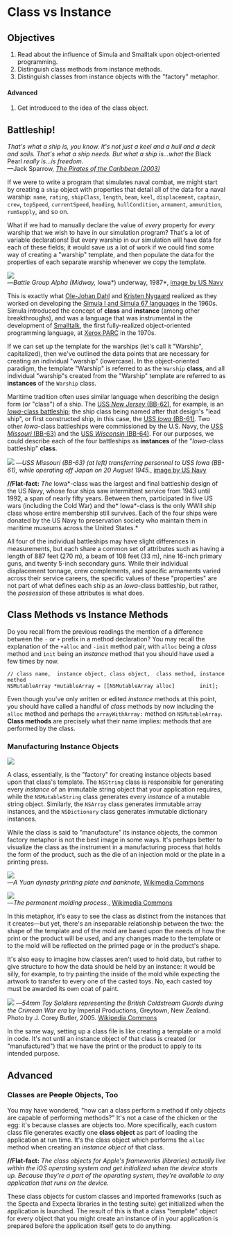 # Class vs Instance

## Objectives

1. Read about the influence of Simula and Smalltalk upon object-oriented programming.
2. Distinguish class methods from instance methods.
3. Distinguish classes from instance objects with the "factory" metaphor.

#### Advanced

1. Get introduced to the idea of the class object.

## Battleship!

*That's what a ship is, you know. It's not just a keel and a hull and a deck and sails. That's what a ship needs. But what a ship is...what the* Black Pearl *really is...is freedom.*  
—Jack Sparrow, [*The Pirates of the Caribbean (2003)*][imdb_potc]

[imdb_potc]: http://www.imdb.com/title/tt0325980/?ref_=nv_sr_2

If we were to write a program that simulates naval combat, we might start by creating a `ship` object with properties that detail all of the data for a naval warship: `name`, `rating`, `shipClass`, `length`, `beam`, `keel`, `displacement`, `captain`, `crew`, `topSpeed`, `currentSpeed`, `heading`, `hullCondition`, `armament`, `ammunition`, `rumSupply`, and so on. 

What if we had to manually declare the value of *every* property for *every* warship that we wish to have in our simulation program? That's a lot of variable declarations! But every warship in our simulation will have data for each of these fields; it would save us a lot of work if we could find some way of creating a "warship" template, and then populate the data for the properties of each separate warship whenever we copy the template.

![](https://curriculum-content.s3.amazonaws.com/ios-intro-to-objects-unit/battle_group_alpha.jpg)  
—*Battle Group Alpha (*Midway*,* Iowa*) underway, 1987*, [image by US Navy](https://en.wikipedia.org/wiki/File:Battle_Group_Alpha_(Midway,_Iowa)_underway,_1987.jpg)

This is exactly what [Ole-Johan Dahl][ojd] and [Kristen Nygaard][kristen_nygaard] realized as they worked on developing the [Simula I and Simula 67 languages][simula] in the 1960s. Simula introduced the concept of **class** and **instance** (among other breakthroughs), and was a language that was instrumental in the development of [Smalltalk][smalltalk], the first fully-realized object-oriented programming language, at [Xerox PARC][parc] in the 1970s.

[ojd]: https://en.wikipedia.org/wiki/Ole-Johan_Dahl
[kristen_nygaard]: https://en.wikipedia.org/wiki/Kristen_Nygaard
[simula]: https://en.wikipedia.org/wiki/Simula
[smalltalk]: https://en.wikipedia.org/wiki/Smalltalk
[parc]: https://en.wikipedia.org/wiki/PARC_(company)

If we can set up the template for the warships (let's call it "Warship", capitalized), then we've outlined the data points that are necessary for creating an individual "warship" (lowercase). In the object-oriented paradigm, the template "Warship" is referred to as the `Warship` **class**, and all individual "warship"s created from the "Warship" template are referred to as **instances** of the `Warship` class.

Maritime tradition often uses similar language when describing the design form (or "class") of a ship. The [USS *New Jersey* (BB-62)][uss_new_jersey], for example, is an [*Iowa*-class battleship][iowa_class]; the ship class being named after that design's "lead ship", or first constructed ship, in this case, the [USS *Iowa* (BB-61)][uss_iowa]. Two other *Iowa*-class battleships were commissioned by the U.S. Navy, the [USS *Missouri* (BB-63)][uss_missouri] and the [USS *Wisconsin* (BB-64)][uss_wisconsin]. For our purposes, we could describe each of the four battleships as **instances** of the "*Iowa*-class battleship" **class**.

[iowa_class]: https://en.wikipedia.org/wiki/Iowa-class_battleship
[uss_iowa]: https://en.wikipedia.org/wiki/USS_Iowa_(BB-61)
[uss_new_jersey]: https://en.wikipedia.org/wiki/USS_New_Jersey_(BB-62)
[uss_missouri]: https://en.wikipedia.org/wiki/USS_Missouri_(BB-63)
[uss_wisconsin]: https://en.wikipedia.org/wiki/USS_Wisconsin_(BB-64)

![](https://curriculum-content.s3.amazonaws.com/ios-intro-to-objects-unit/USS_Missouri_transfers.JPG)
—*USS Missouri (BB-63) (at left) transferring personnel to USS Iowa (BB-61), while operating off Japan on 20 August 1945.*, [image by US Navy](https://en.wikipedia.org/wiki/File:USS_Missouri_transfers.JPG)

**//Flat-fact:** *The* Iowa*-class was the largest and final battleship design of the US Navy, whose four ships saw intermittent service from 1943 until 1992, a span of nearly fifty years. Between them, participated in five US wars (including the Cold War) and the* Iowa*-class is the only WWII ship class whose entire membership still survives. Each of the four ships were donated by the US Navy to preservation society who maintain them in maritime museums across the United States.*

All four of the individual battleships may have slight differences in measurements, but each share a common set of attributes such as having a length of 887 feet (270 m), a beam of 108 feet (33 m), nine 16-inch primary guns, and twenty 5-inch secondary guns. While their individual displacement tonnage, crew complements, and specific armaments varied across their service careers, the specific values of these "properties" are not part of what defines each ship as an *Iowa*-class battleship, but rather, the *possession* of these attributes is what does.

## Class Methods vs Instance Methods

Do you recall from the previous readings the mention of a difference between the `-` or `+` prefix in a method declaration? You may recall the explanation of the `+alloc` and `-init` method pair, with `alloc` being a *class* method and `init` being an *instance* method that you should have used a few times by now.

```objc
// class name,  instance object, class object,  class method, instance method 
NSMutableArray *mutableArray = [[NSMutableArray alloc]        init];
```

Even though you've only written or edited *instance* methods at this point, you should have called a handful of *class* methods by now including the `alloc` method and perhaps the `arrayWithArray:` method on `NSMutableArray`. **Class methods** are precisely what their name implies: methods that are performed by the class. 

### Manufacturing Instance Objects

![](https://curriculum-content.s3.amazonaws.com/ios/ios-intro-to-objects-unit/ios-intro-to-objects-unit/who_makes_all_these.gif)

A class, essentially, is the "factory" for creating instance objects based upon that class's template. The `NSString` class is responsible for generating every *instance* of an immutable string object that your application requires, while the `NSMutableString` class generates every *instance* of a mutable string object. Similarly, the `NSArray` class generates immutable array instances, and the `NSDictionary` class generates immutable dictionary instances. 

While the class is said to "manufacture" its instance objects, the common factory metaphor is not the best image in some ways. It's perhaps better to visualize the class as the instrument in a manufacturing process that holds the form of the product, such as the die of an injection mold or the plate in a printing press.

![](https://curriculum-content.s3.amazonaws.com/ios-intro-to-objects-unit/yuan_dynasty_banknote.jpg)  
—*A Yuan dynasty printing plate and banknote*, [Wikimedia Commons][yuan_banknote]

[yuan_banknote]: https://commons.wikimedia.org/wiki/File:Yuan_dynasty_banknote_with_its_printing_plate_1287.jpg

![](https://curriculum-content.s3.amazonaws.com/ios-intro-to-objects-unit/casting_tin_soldiers.jpg)  
—*The permanent molding process.*, [Wikimedia Commons][casting_tin_soldiers]

[casting_tin_soldiers]: https://en.wikipedia.org/wiki/File:Castingtinsoldiers.jpg

In this metaphor, it's easy to see the class as distinct from the instances that it creates—but yet, there's an inseparable relationship between the two: the shape of the template and of the mold are based upon the needs of how the print or the product will be used, and any changes made to the template or to the mold will be reflected on the printed page or in the product's shape.

It's also easy to imagine how classes aren't used to hold data, but rather to give structure to how the data should be held by an instance: it would be silly, for example, to try painting the inside of the mold while expecting the artwork to transfer to every one of the casted toys. No, each casted toy must be awarded its own coat of paint.

![](https://curriculum-content.s3.amazonaws.com/ios-intro-to-objects-unit/toy_soldiers.jpg)
—*54mm Toy Soldiers representing the British Coldstream Guards during the Crimean War era* by Imperial Productions, Greytown, New Zealand. Photo by J. Corey Butler, 2005. [Wikipedia Commons](https://commons.wikimedia.org/wiki/File:Toy_Soldiers_British_Coldstream_Guards.jpg)

In the same way, setting up a class file is like creating a template or a mold in code. It's not until an instance object of that class is created (or "manufactured") that we have the print or the product to apply to its intended purpose.

## Advanced

### Classes are ~~People~~ Objects, Too

You may have wondered, "how can a class perform a method if only objects are capable of performing methods?" It's not a case of the chicken or the egg: it's because classes are objects too. More specifically, each custom class file generates exactly one **class object** as part of loading the application at run time. It's the class object which performs the `alloc` method when creating an *instance object* of that class. 

**//Flat-fact:** *The class objects for Apple's frameworks (libraries) actually live within the iOS operating system and get initialized when the device starts up. Because they're a part of the operating system, they're available to any application that runs on the device.*

These class objects for custom classes and imported frameworks (such as the Specta and Expecta libraries in the testing suite) get initialized when the application is launched. The result of this is that a class "template" object for every object that you might create an instance of in your application is prepared before the application itself gets to do anything.
